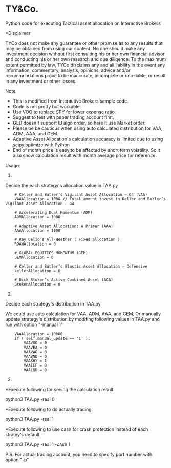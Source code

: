 # TY&Co.

Python code for executing Tactical asset allocation on Interactive Brokers

*Disclaimer

TYCo does not make any guarantee or other promise as to any results that may be obtained from using our content. No one should make any investment decision without first consulting his or her own financial advisor and conducting his or her own research and due diligence. To the maximum extent permitted by law, TYCo disclaims any and all liability in the event any information, commentary, analysis, opinions, advice and/or recommendations prove to be inaccurate, incomplete or unreliable, or result in any investment or other losses.


Note:

* This is modified from Interactive Brokers sample code.
* Code is not pretty but workable.
* Use VOO to replace SPY for lower expense ratio.
* Suggest to test with paper trading account first.
* GLD doesn't support IB algo order, so here it use Market order.
* Please be be cautious when using auto calculated distribution for VAA, ADM, AAA, and GEM.
* Adaptive Asset Allocation's calculation accuracy is limited due to using scipy.optimize with Python 
* End of month price is easy to be affected by short term volatility. So it also show calculation result with month average price for reference.

Usage:

1.
Decide the each strategy's allocation value in TAA.py 

        # Keller and Butler’s Vigilant Asset Allocation – G4 (VAA)
        VAAAllocation = 1000 // Total amount invest in Keller and Butler’s Vigilant Asset Allocation – G4
        
        # Accelerating Dual Momentum (ADM)
        ADMAllocation = 1000

        # Adaptive Asset Allocation: A Primer (AAA)
        AAAAllocation = 1000

        # Ray Dalio’s All-Weather ( Fixed allocation )
        RDAWAllocation = 0

        # GLOBAL EQUITIES MOMENTUM (GEM)
        GEMAllocation = 0
        
        # Keller and Butler’s Elastic Asset Allocation – Defensive
        kellerAllocation = 0   

        # Dick Stoken’s Active Combined Asset (ACA)
        StokenAllocation = 0


2.
Decide each strategy's distribution in TAA.py 

We could use auto calculation for VAA, ADM, AAA, and GEM.
Or manually update strategy's distribution by modifing following values in TAA.py and run with option "-manual 1"


        VAAAllocation = 10000
        if ( self.manual_update == '1' ):
            VAAVOO = 0
            VAAVEA = 0
            VAAVWO = 0
            VAABND = 0
            VAASHY = 1
            VAAIEF = 0
            VAALQD = 0




3. 
*Execute following for seeing the calculation result

python3 TAA.py -real 0

*Execute following to do actually trading

python3 TAA.py -real 1

*Execute following to use cash for crash protection instead of each stratey's default

python3 TAA.py -real 1 -cash 1 


P.S.
For actual trading account, you need to specify port number with option "-p"


